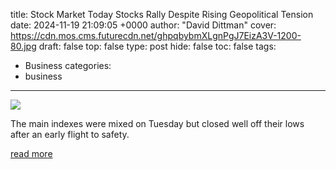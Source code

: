title: Stock Market Today Stocks Rally Despite Rising Geopolitical Tension
date: 2024-11-19 21:09:05 +0000
author: "David Dittman"
cover: https://cdn.mos.cms.futurecdn.net/ghpqbybmXLgnPgJ7EizA3V-1200-80.jpg
draft: false
top: false
type: post
hide: false
toc: false
tags:
  - Business
categories:
  - business
---

![](https://cdn.mos.cms.futurecdn.net/ghpqbybmXLgnPgJ7EizA3V-1200-80.jpg)

The main indexes were mixed on Tuesday but closed well off their lows after an early flight to safety.

[read more](https://www.kiplinger.com/investing/stocks/stock-market-today-stocks-rally-despite-rising-geopolitical-tension)
